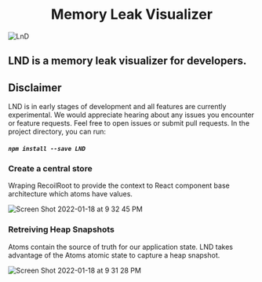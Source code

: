 <h1 align='center'> Memory Leak Visualizer </h1>

![LnD](https://user-images.githubusercontent.com/76221469/148320844-f1d34078-5610-45b5-ab65-77732f2f36a8.png)

## LND is a memory leak visualizer for developers.


## Disclaimer 
LND is in early stages of development and all features are currently experimental. We would appreciate hearing about any issues you encounter or feature requests. Feel free to open issues or submit pull requests.
In the project directory, you can run:

##### `npm install --save LND`

### Create a central store

Wraping RecoilRoot to provide the context to React component base architecture which atoms have values. 

![Screen Shot 2022-01-18 at 9 32 45 PM](https://user-images.githubusercontent.com/69587570/150053383-1824863f-531f-478d-9b93-51ed2c213606.png)

### Retreiving Heap Snapshots

Atoms contain the source of truth for our application state. LND takes advantage of the Atoms atomic state to capture a heap snapshot.  

![Screen Shot 2022-01-18 at 9 31 28 PM](https://user-images.githubusercontent.com/69587570/150058907-57eb9ce7-1ceb-4dfe-9ef3-98f3e18e3aed.png)

